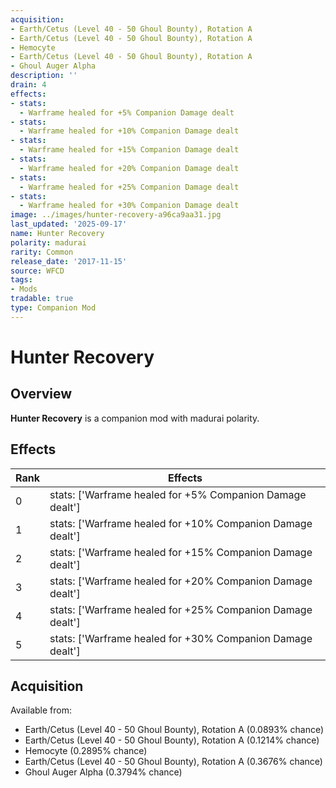 ```yaml
---
acquisition:
- Earth/Cetus (Level 40 - 50 Ghoul Bounty), Rotation A
- Earth/Cetus (Level 40 - 50 Ghoul Bounty), Rotation A
- Hemocyte
- Earth/Cetus (Level 40 - 50 Ghoul Bounty), Rotation A
- Ghoul Auger Alpha
description: ''
drain: 4
effects:
- stats:
  - Warframe healed for +5% Companion Damage dealt
- stats:
  - Warframe healed for +10% Companion Damage dealt
- stats:
  - Warframe healed for +15% Companion Damage dealt
- stats:
  - Warframe healed for +20% Companion Damage dealt
- stats:
  - Warframe healed for +25% Companion Damage dealt
- stats:
  - Warframe healed for +30% Companion Damage dealt
image: ../images/hunter-recovery-a96ca9aa31.jpg
last_updated: '2025-09-17'
name: Hunter Recovery
polarity: madurai
rarity: Common
release_date: '2017-11-15'
source: WFCD
tags:
- Mods
tradable: true
type: Companion Mod
---
```


# Hunter Recovery

## Overview

**Hunter Recovery** is a companion mod with madurai polarity.

## Effects

| Rank | Effects |
|------|----------|
| 0 | stats: ['Warframe healed for +5% Companion Damage dealt'] |
| 1 | stats: ['Warframe healed for +10% Companion Damage dealt'] |
| 2 | stats: ['Warframe healed for +15% Companion Damage dealt'] |
| 3 | stats: ['Warframe healed for +20% Companion Damage dealt'] |
| 4 | stats: ['Warframe healed for +25% Companion Damage dealt'] |
| 5 | stats: ['Warframe healed for +30% Companion Damage dealt'] |

## Acquisition

Available from:
- Earth/Cetus (Level 40 - 50 Ghoul Bounty), Rotation A (0.0893% chance)
- Earth/Cetus (Level 40 - 50 Ghoul Bounty), Rotation A (0.1214% chance)
- Hemocyte (0.2895% chance)
- Earth/Cetus (Level 40 - 50 Ghoul Bounty), Rotation A (0.3676% chance)
- Ghoul Auger Alpha (0.3794% chance)

